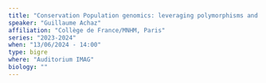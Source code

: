 ```yaml
---
title: "Conservation Population genomics: leveraging polymorphisms and recombination to monitor the size variation of any given species"
speaker: "Guillaume Achaz"
affiliation: "Collège de France/MNHM, Paris"
series: "2023-2024"
when: "13/06/2024 - 14:00"
type: bigre
where: "Auditorium IMAG"
biology: ""
---
```



